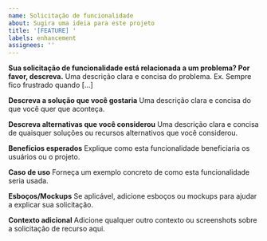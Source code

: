 ```yaml
---
name: Solicitação de funcionalidade
about: Sugira uma ideia para este projeto
title: '[FEATURE] '
labels: enhancement
assignees: ''
---
```


**Sua solicitação de funcionalidade está relacionada a um problema? Por favor, descreva.**
Uma descrição clara e concisa do problema. Ex. Sempre fico frustrado quando [...]

**Descreva a solução que você gostaria**
Uma descrição clara e concisa do que você quer que aconteça.

**Descreva alternativas que você considerou**
Uma descrição clara e concisa de quaisquer soluções ou recursos alternativos que você considerou.

**Benefícios esperados**
Explique como esta funcionalidade beneficiaria os usuários ou o projeto.

**Caso de uso**
Forneça um exemplo concreto de como esta funcionalidade seria usada.

**Esboços/Mockups**
Se aplicável, adicione esboços ou mockups para ajudar a explicar sua solicitação.

**Contexto adicional**
Adicione qualquer outro contexto ou screenshots sobre a solicitação de recurso aqui.
